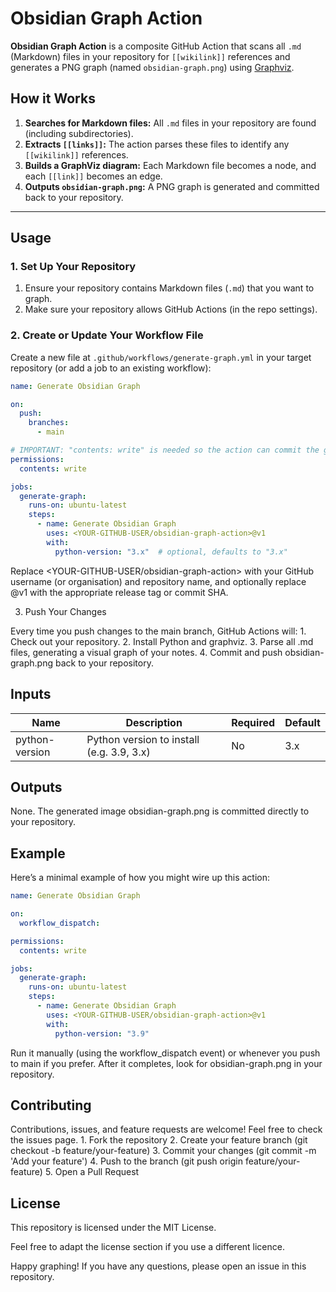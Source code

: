 # Obsidian Graph Action

**Obsidian Graph Action** is a composite GitHub Action that scans all `.md` (Markdown) files in your repository for `[[wikilink]]` references and generates a PNG graph (named `obsidian-graph.png`) using [Graphviz](https://graphviz.org/).

## How it Works

1. **Searches for Markdown files:** All `.md` files in your repository are found (including subdirectories).
2. **Extracts `[[links]]`:** The action parses these files to identify any `[[wikilink]]` references.
3. **Builds a GraphViz diagram:** Each Markdown file becomes a node, and each `[[link]]` becomes an edge.
4. **Outputs `obsidian-graph.png`:** A PNG graph is generated and committed back to your repository.

---

## Usage

### 1. Set Up Your Repository

1. Ensure your repository contains Markdown files (`.md`) that you want to graph.
2. Make sure your repository allows GitHub Actions (in the repo settings).

### 2. Create or Update Your Workflow File

Create a new file at `.github/workflows/generate-graph.yml` in your target repository (or add a job to an existing workflow):

```yaml
name: Generate Obsidian Graph

on:
  push:
    branches:
      - main

# IMPORTANT: "contents: write" is needed so the action can commit the generated PNG.
permissions:
  contents: write

jobs:
  generate-graph:
    runs-on: ubuntu-latest
    steps:
      - name: Generate Obsidian Graph
        uses: <YOUR-GITHUB-USER/obsidian-graph-action>@v1
        with:
          python-version: "3.x"  # optional, defaults to "3.x"
```

Replace <YOUR-GITHUB-USER/obsidian-graph-action> with your GitHub username (or organisation) and repository name, and optionally replace @v1 with the appropriate release tag or commit SHA.

3. Push Your Changes

Every time you push changes to the main branch, GitHub Actions will:
	1.	Check out your repository.
	2.	Install Python and graphviz.
	3.	Parse all .md files, generating a visual graph of your notes.
	4.	Commit and push obsidian-graph.png back to your repository.

## Inputs

| Name            | Description                             | Required | Default |
|-----------------|-----------------------------------------|----------|---------|
| python-version  | Python version to install (e.g. 3.9, 3.x) | No       | 3.x     |

## Outputs

None. The generated image obsidian-graph.png is committed directly to your repository.

## Example

Here’s a minimal example of how you might wire up this action:

```yaml
name: Generate Obsidian Graph

on:
  workflow_dispatch:

permissions:
  contents: write

jobs:
  generate-graph:
    runs-on: ubuntu-latest
    steps:
      - name: Generate Obsidian Graph
        uses: <YOUR-GITHUB-USER/obsidian-graph-action>@v1
        with:
          python-version: "3.9"

```

Run it manually (using the workflow_dispatch event) or whenever you push to main if you prefer. After it completes, look for obsidian-graph.png in your repository.

## Contributing

Contributions, issues, and feature requests are welcome! Feel free to check the issues page.
	1.	Fork the repository
	2.	Create your feature branch (git checkout -b feature/your-feature)
	3.	Commit your changes (git commit -m 'Add your feature')
	4.	Push to the branch (git push origin feature/your-feature)
	5.	Open a Pull Request

## License

This repository is licensed under the MIT License.

Feel free to adapt the license section if you use a different licence.

Happy graphing! If you have any questions, please open an issue in this repository.
